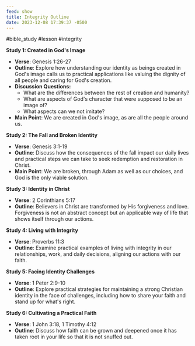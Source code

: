 ```yaml
---
feed: show
title: Integrity Outline
date: 2023-12-08 17:39:37 -0500
---
```

#bible_study #lesson #integrity

**Study 1: Created in God's Image**
- **Verse**: Genesis 1:26-27
- **Outline**: Explore how understanding our identity as beings created in God's image calls us to practical applications like valuing the dignity of all people and caring for God's creation.
- **Discussion Questions:**
	- What are the differences between the rest of creation and humanity?
	- What are aspects of God's character that were supposed to be an image of?
	- What aspects can we not imitate?
- **Main Point**: We are created in God's image, as are all the people around us.

**Study 2: The Fall and Broken Identity**
- **Verse**: Genesis 3:1-19
- **Outline**: Discuss how the consequences of the fall impact our daily lives and practical steps we can take to seek redemption and restoration in Christ.
- **Main Point**: We are broken, through Adam as well as our choices, and God is the only viable solution.

**Study 3: Identity in Christ**
- **Verse**: 2 Corinthians 5:17
- **Outline**: Believers in Christ are transformed by His forgiveness and love. Forgiveness is not an abstract concept but an applicable way of life that shows itself through our actions.

**Study 4: Living with Integrity**
- **Verse**: Proverbs 11:3
- **Outline**: Examine practical examples of living with integrity in our relationships, work, and daily decisions, aligning our actions with our faith.

**Study 5: Facing Identity Challenges**
- **Verse**: 1 Peter 2:9-10
- **Outline**: Explore practical strategies for maintaining a strong Christian identity in the face of challenges, including how to share your faith and stand up for what's right.

**Study 6: Cultivating a Practical Faith**
- **Verse**: 1 John 3:18, 1 Timothy 4:12
- **Outline**: Discuss how faith can be grown and deepened once it has taken root in your life so that it is not snuffed out.